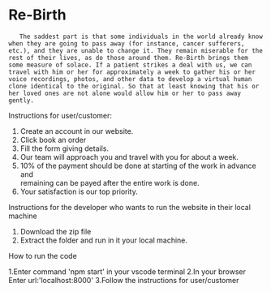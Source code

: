 # Re-Birth

       The saddest part is that some individuals in the world already know when they are going to pass away (for instance, cancer sufferers, etc.), and they are unable to change it. They remain miserable for the rest of their lives, as do those around them. Re-Birth brings them some measure of solace. If a patient strikes a deal with us, we can travel with him or her for approximately a week to gather his or her voice recordings, photos, and other data to develop a virtual human clone identical to the original. So that at least knowing that his or her loved ones are not alone would allow him or her to pass away gently.




Instructions for user/customer:

1. Create an account in our website.
2. Click book an order
3. Fill the form giving details.
4. Our team will approach you and travel with you for about a week.
5. 10% of the payment should be done at starting of the work in advance and  
   remaining can be payed after the entire work is done.
5. Your satisfaction is our top priority.





Instructions for the developer who wants to run the website in their local machine

1. Download the zip file
2. Extract the folder and run in it your local machine.

How to run the code

1.Enter command 'npm start' in your vscode terminal
2.In your browser Enter url:'localhost:8000'
3.Follow the instructions for user/customer
